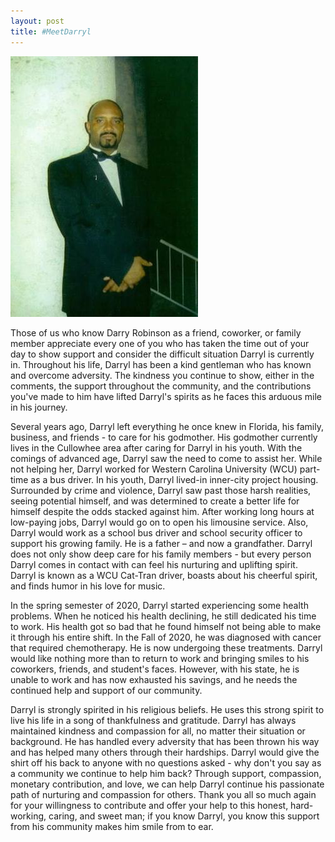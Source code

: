 ```yaml
---
layout: post
title: #MeetDarryl
---
```


![Darryl Posing](/public/darryl2.jpg "Darryl all Dressed Up")

Those of us who know Darry Robinson as a friend, coworker, or family member appreciate every one of you who has taken the time out of your day to show support and consider the difficult situation Darryl is currently in. Throughout his life, Darryl has been a kind gentleman who has known and overcome adversity. The kindness you continue to show, either in the comments, the support throughout the community, and the contributions you've made to him have lifted Darryl's spirits as he faces this arduous mile in his journey.

Several years ago, Darryl left everything he once knew in Florida, his family, business, and friends - to care for his godmother. His godmother currently lives in the Cullowhee area after caring for Darryl in his youth. With the comings of advanced age, Darryl saw the need to come to assist her. While not helping her, Darryl worked for Western Carolina University (WCU) part-time as a bus driver.
In his youth, Darryl lived-in inner-city project housing. Surrounded by crime and violence, Darryl saw past those harsh realities, seeing potential himself, and was determined to create a better life for himself despite the odds stacked against him. After working long hours at low-paying jobs, Darryl would go on to open his limousine service. Also, Darryl would work as a school bus driver and school security officer to support his growing family. He is a father – and now a grandfather. Darryl does not only show deep care for his family members - but every person Darryl comes in contact with can feel his nurturing and uplifting spirit. Darryl is known as a WCU Cat-Tran driver, boasts about his cheerful spirit, and finds humor in his love for music.

In the spring semester of 2020, Darryl started experiencing some health problems. When he noticed his health declining, he still dedicated his time to work. His health got so bad that he found himself not being able to make it through his entire shift. In the Fall of 2020, he was diagnosed with cancer that required chemotherapy. He is now undergoing these treatments. Darryl would like nothing more than to return to work and bringing smiles to his coworkers, friends, and student's faces. However, with his state, he is unable to work and has now exhausted his savings, and he needs the continued help and support of our community.

Darryl is strongly spirited in his religious beliefs. He uses this strong spirit to live his life in a song of thankfulness and gratitude. Darryl has always maintained kindness and compassion for all, no matter their situation or background. He has handled every adversity that has been thrown his way and has helped many others through their hardships. Darryl would give the shirt off his back to anyone with no questions asked - why don't you say as a community we continue to help him back? Through support, compassion, monetary contribution, and love, we can help Darryl continue his passionate path of nurturing and compassion for others. Thank you all so much again for your willingness to contribute and offer your help to this honest, hard-working, caring, and sweet man; if you know Darryl, you know this support from his community makes him smile from to ear.
